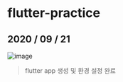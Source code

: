 # flutter-practice

## 2020 / 09 / 21

![image](https://user-images.githubusercontent.com/54893898/93714673-55700d00-fb9f-11ea-80d4-9a45287895c6.png)

> flutter app 생성 및 환경 설정 완료
